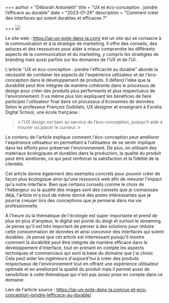 +++
author = "Déborah Antonietti"
title = "UX et éco-conception : joindre l’efficace au durable"
date = "2023-01-29"
description = "Comment créer des interfaces qui soient durables et efficaces ?"

+++
<img src="https://jai-un-pote-dans-la.com/wp-content/uploads/2021/01/logo-jupdlc-2021-white-dark-blue-300x161.png">

Le site web : https://jai-un-pote-dans-la.com/ est un site qui se consacre à la communication et à la stratégie de marketing. Il offre des conseils, des astuces et des ressources pour aider à mieux comprendre les différents aspects de la communication et du marketing, y compris les stratégies de branding mais aussi parfois sur les domaines de l'UX et de l'UI.

L'article "UX et éco-conception : joindre l'efficacité au durable" aborde la nécessité de combiner les aspects de l'expérience utilisateur et de l'éco-conception dans le développement de produits. Il défend l'idée que la durabilité peut être intégrée de manière cohérente dans le processus de design pour créer des produits plus performants et plus respectueux de l'environnement. Il va même plus loin expliquant les bénéfices de faire participer l'utilisateur final dans ce processus d'économies de données. Selon le professeur François Guibilato, UX designer et enseignant à Excelia Digital School, une école française : 

> « l’UX design est bien au service de l’éco-conception, puisqu’il aide à trouver où placer le curseur. »

Le contenu de l'article explique comment l'éco-conception peut améliorer l'expérience utilisateur en permettant à l'utilisateur de se sentir impliqué dans les efforts pour préserver l'environnement. De plus, en utilisant des matériaux écologiques et durables dans la production, la qualité du produit peut être améliorée, ce qui peut renforcer la satisfaction et la fidélité de la clientèle.

Cet article donne également des exemples concrets pour pouvoir créer de façon plus écologique ainsi qu'une ressource web afin de mesurer l'impact qu'a notre interface. Bien que certains conseils comme le choix de l'hébergeur ou la qualité des images sont des conseils que je connaissais déjà, l'article m'a tout de même donné des pistes intéressantes que je pourrai creuser lors des conceptions que je penserai dans ma vie professionnelle.

À l'heure où la thématique de l'écologie est super importante et prend de plus en plus d'ampleur, le digital est pointé du doigt et surtout le streaming. Je pense qu'il est très important de penser à des solutions pour réduire cette consommation de données et ainsi concevoir des interfaces qui soient durables. Je pense que cet article est interressant puisqu'il montre comment la durabilité peut être intégrée de manière efficace dans le développement d'interface, tout en prenant en compte les aspects techniques et commerciaux qui sont la base du domaine que j'ai choisi. Cela peut aider les ingénieurs d'aujourd'hui à créer des produits respectueux de l'environnement tout en offrant une expérience utilisateur optimale et en améliorant la qualité du produit mais il permet aussi de sensibiliser à cette thématique qui n'est pas assez prise en compte dans ce domaine.

Lien de l'article source : https://jai-un-pote-dans-la.com/ux-et-eco-conception-joindre-lefficace-au-durable/

